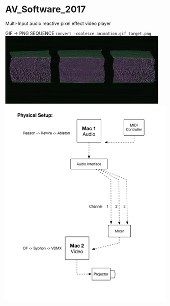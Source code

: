 # AV_Software_2017
Multi-Input audio reactive pixel effect video player

GIF -> PNG SEQUENCE
``convert -coalesce animation.gif target.png``
![screenshot](https://github.com/nightshining/AV_Software_2017/blob/master/TV.gif)
![test](https://github.com/nightshining/AV_Software_2017/blob/master/Wiring_Video_Performance.png)

